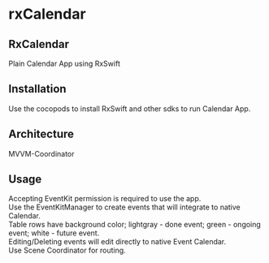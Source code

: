 # rxCalendar

## RxCalendar
Plain Calendar App using RxSwift

## Installation
Use the cocopods to install RxSwift and other sdks to run Calendar App.

## Architecture
MVVM-Coordinator

## Usage
Accepting EventKit permission is required to use the app. <br />
Use the EventKitManager to create events that will integrate to native Calendar. <br />
Table rows have background color; lightgray - done event; green - ongoing event; white - future event. <br />
Editing/Deleting events will edit directly to native Event Calendar. <br />
Use Scene Coordinator for routing.
